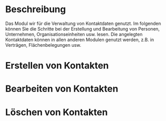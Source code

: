 <!-- TITLE: Modul "Kontakte" -->
<!-- SUBTITLE: Modul für die Verwaltung von Personen, Unternahmen, Gemenschaften, Organisationsstrukturen usw.-->

# Beschreibung
Das Modul wir für die Verwaltung von Kontaktdaten genutzt. Im folgenden können Sie die Schritte bei der Erstellung und Bearbeitung von Personen, Unternehmen, Organisationseinheiten usw. lesen. Die angelegten Kontaktdaten können in allen anderen Modulen genutzt werden, z.B. in Verträgen, Flächenbelegungen usw. 
# Erstellen von Kontakten
# Bearbeiten von Kontakten
# Löschen von Kontakten